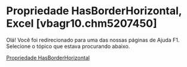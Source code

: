 
# Propriedade HasBorderHorizontal, Excel [vbagr10.chm5207450]

Olá! Você foi redirecionado para uma das nossas páginas de Ajuda F1. Selecione o tópico que estava procurando abaixo.

[Propriedade HasBorderHorizontal](http://msdn.microsoft.com/library/9d5a86ea-73f1-a149-8fc9-ce104cdb41a3%28Office.15%29.aspx)
